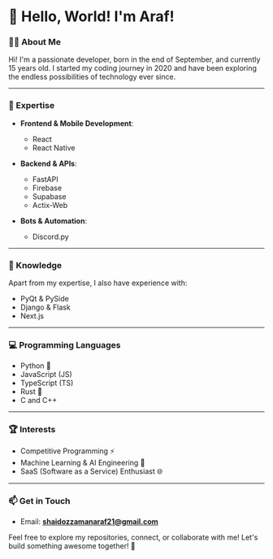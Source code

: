 # 👋 Hello, World! I'm Araf! 

### 👨‍💻 About Me  
Hi! I'm a passionate developer, born in the end of September, and currently 15 years old. I started my coding journey in 2020 and have been exploring the endless possibilities of technology ever since.  

---

### 🔧 Expertise  
- **Frontend & Mobile Development**:  
  - React  
  - React Native  

- **Backend & APIs**:  
  - FastAPI  
  - Firebase  
  - Supabase
  - Actix-Web

- **Bots & Automation**:  
  - Discord.py  

---

### 🌱 Knowledge  
Apart from my expertise, I also have experience with:  
- PyQt & PySide  
- Django & Flask  
- Next.js  

---

### 💻 Programming Languages  
- Python 🐍  
- JavaScript (JS)  
- TypeScript (TS)  
- Rust 🦀  
- C and C++  

---

### 🏆 Interests  
- Competitive Programming ⚡  
- Machine Learning & AI Engineering 🤖  
- SaaS (Software as a Service) Enthusiast 🌐  

---

### 📫 Get in Touch  
- Email: **shaidozzamanaraf21@gmail.com**  

Feel free to explore my repositories, connect, or collaborate with me! Let's build something awesome together! 🚀  

